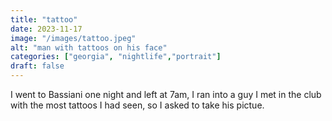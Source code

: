 ```yaml
---
title: "tattoo"
date: 2023-11-17
image: "/images/tattoo.jpeg"
alt: "man with tattoos on his face"
categories: ["georgia", "nightlife","portrait"]
draft: false
---
```


I went to Bassiani one night and left at 7am, I ran into a guy I met in the club with the most tattoos I had seen, so I asked to take his pictue. 